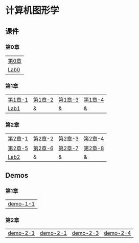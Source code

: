 # 计算机图形学

## 课件

### 第0章
|    | 
|---- |
|[第0章](./CourseWare/chapter-0.html)|
| [Lab0](./CourseWare/Chapter-1-lab0.md)|

### 第1章
|    |    |    |    |
|---- |---- |---- |---- |
|  [第1章-1](./CourseWare/Chapter1/chapter-1-1.html)|[第1章-2](./CourseWare/Chapter1/chapter-1-2.html)|[第1章-3](./CourseWare/Chapter1/chapter-1-3.html)|[第1章-4](./CourseWare/Chapter1/chapter-1-4.html)|
| [Lab1](./CourseWare/Chapter1/Chapter-1-lab1.md)| & | & | & |

### 第2章

|    |    |    |    |
|---- |---- |---- |---- |
|[第2章-1](./CourseWare/Chapter2/chapter-2-1.html)|[第2章-2](./CourseWare/Chapter2/chapter-2-2.html)|[第2章-3](./CourseWare/Chapter2/chapter-2-3.html)|[第2章-4](./CourseWare/Chapter2/chapter-2-4.html)|
| [第2章-5](./CourseWare/Chapter2/chapter-2-5.html)|[第2章-6](./CourseWare/Chapter2/chapter-2-6.html)|[第2章-7](./CourseWare/Chapter2/chapter-2-7.html)|[第2章-8](./CourseWare/Chapter2/chapter-2-8.html)|
| [Lab2](./CourseWare/Chapter2/Chapter-2-lab2.md)| & | & | & |

## Demos
### 第1章
|    |
|---- |
| [demo-1-1](./demos/chap1-demo-1.html)|


### 第2章
|    |    |    |    |
|---- |---- |---- |---- |
| [demo-2-1](./demos/chap2-demo-1.html)|[demo-2-1](./demos/chap2-demo-1.html)|[demo-2-3](./demos/chap2-demo-3.html)|[demo-2-4](./demos/chap2-demo-4.html)|
